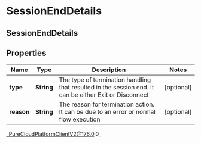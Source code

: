 # SessionEndDetails

## SessionEndDetails

## Properties

|Name | Type | Description | Notes|
|------------ | ------------- | ------------- | -------------|
| **type** | **String** | The type of termination handling that resulted in the session end. It can be either Exit or Disconnect | [optional] |
| **reason** | **String** | The reason for termination action. It can be due to an error or normal flow execution | [optional] |



_PureCloudPlatformClientV2@176.0.0_
